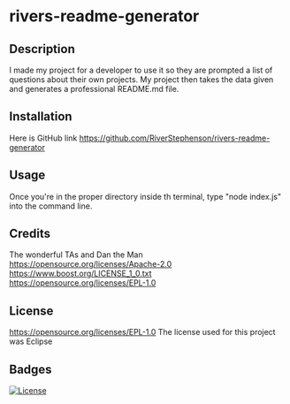 # rivers-readme-generator
## Description

I made my project for a developer to use it so they are prompted a list of questions about their own projects. My project then takes the data given and generates a professional README.md file. 

## Installation

Here is GitHub link https://github.com/RiverStephenson/rivers-readme-generator

## Usage

Once you're in the proper directory inside th terminal, type "node index.js" into the command line.

## Credits

The wonderful TAs and Dan the Man https://opensource.org/licenses/Apache-2.0 https://www.boost.org/LICENSE_1_0.txt https://opensource.org/licenses/EPL-1.0

## License

https://opensource.org/licenses/EPL-1.0 The license used for this project was Eclipse

## Badges

[![License](https://img.shields.io/badge/License-EPL_1.0-red.svg)](https://opensource.org/licenses/EPL-1.0)
